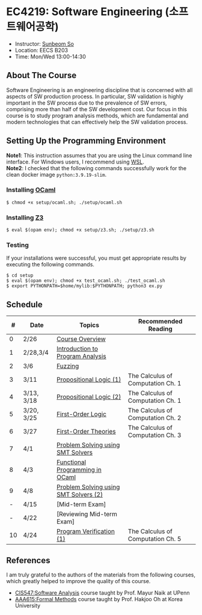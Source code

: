 # EC4219: Software Engineering (소프트웨어공학)
- Instructor: [Sunbeom So](https://gist-pal.github.io)
- Location: EECS B203
- Time: Mon/Wed 13:00-14:30

## About The Course
Software Engineering is an engineering discipline that is concerned with all aspects of SW production process.
In particular, SW validation is highly important in the SW process due to the prevalence of SW errors, comprising more than half of the SW development cost.
Our focus in this course is to study program analysis methods, which are fundamental and modern technologies that can effectively help the SW validation process.

## Setting Up the Programming Environment
**Note1**: This instruction assumes that you are using the Linux command line interface. For Windows users, I recommend using [WSL](https://learn.microsoft.com/en-us/windows/wsl/install). <br>
**Note2**: I checked that the following commands successfully work for the clean docker image ``python:3.9.19-slim``.

### Installing [OCaml](https://ocaml.org/install)
```
$ chmod +x setup/ocaml.sh; ./setup/ocaml.sh
```

### Installing [Z3](https://github.com/Z3Prover/z3)
```
$ eval $(opam env); chmod +x setup/z3.sh; ./setup/z3.sh
```

### Testing
If your installations were successful, you must get appropriate results by executing the following commands.
```
$ cd setup
$ eval $(opam env); chmod +x test_ocaml.sh; ./test_ocaml.sh
$ export PYTHONPATH=$home/mylib:$PYTHONPATH; python3 ex.py
```

## Schedule
|#|Date|Topics|Recommended Reading|
|-|-|------|------|
|0|2/26|[Course Overview](slides/lec0.pdf)||
|1|2/28,3/4|[Introduction to Program Analysis](slides/lec1.pdf)||
|2|3/6|[Fuzzing](slides/lec2.pdf)||
|3|3/11|[Propositional Logic (1)](slides/lec3.pdf)|The Calculus of Computation Ch. 1|
|4|3/13, 3/18|[Propositional Logic (2)](slides/lec4.pdf) |The Calculus of Computation Ch. 1|
|5|3/20, 3/25|[First-Order Logic](slides/lec5.pdf)|The Calculus of Computation Ch. 2|
|6|3/27|[First-Order Theories](slides/lec6.pdf)|The Calculus of Computation Ch. 3|
|7|4/1|[Problem Solving using SMT Solvers](slides/lec7.pdf)| |
|8|4/3|[Functional Programming in OCaml](slides/lec8.pdf)||
|9|4/8|[Problem Solving using SMT Solvers (2)](slides/lec9.pdf)||
|-|4/15|[Mid-term Exam]||
|-|4/22|[Reviewing Mid-term Exam]||
|10|4/24|[Program Verification (1)](slides/lec10.pdf)|The Calculus of Computation Ch. 5|

## References
I am truly grateful to the authors of the materials from the following courses, which greatly helped to improve the quality of this course.
* [CIS547:Software Analysis](https://software-analysis-class.org) course taught by Prof. Mayur Naik at UPenn
* [AAA615:Formal Methods](https://prl.korea.ac.kr/courses/aaa615/2017) course taught by Prof. Hakjoo Oh at Korea University
